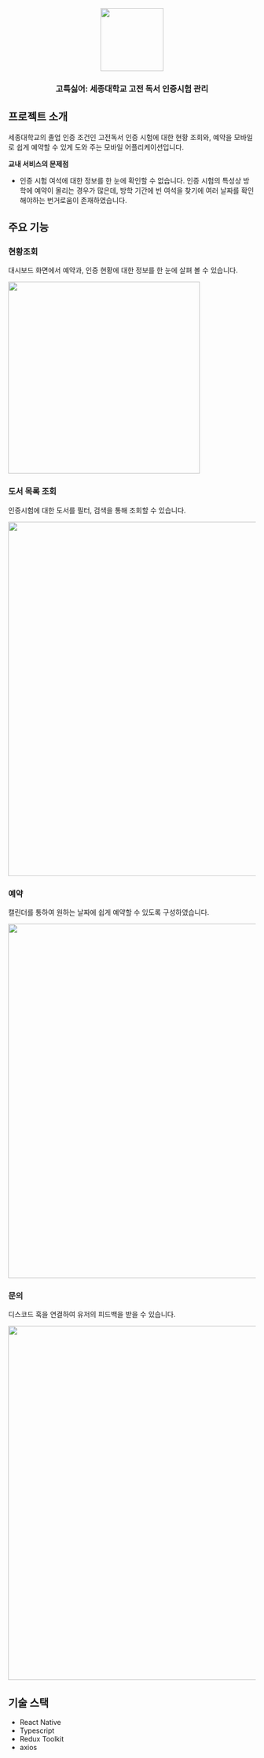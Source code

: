 <div align="center">
  <img src="https://github.com/user-attachments/assets/a23e76e5-0657-4a2a-a824-0b5bfd1c464e" width="128">  
  
  ### 고특싫어: 세종대학교 고전 독서 인증시험 관리
</div>

## 프로젝트 소개

세종대학교의 졸업 인증 조건인 고전독서 인증 시험에 대한 현황 조회와, 예약을 모바일로 쉽게 예약할 수 있게 도와 주는 모바일 어플리케이션입니다.

**교내 서비스의 문제점**

- 인증 시험 여석에 대한 정보를 한 눈에 확인할 수 없습니다. 인증 시험의 특성상 방학에 예약이 몰리는 경우가 많은데, 방학 기간에 빈 여석을 찾기에 여러 날짜를 확인해야하는 번거로움이 존재하였습니다.



## 주요 기능

### 현황조회
    
대시보드 화면에서 예약과, 인증 현황에 대한 정보를 한 눈에 살펴 볼 수 있습니다.
  
  <img src="https://github.com/user-attachments/assets/5ef7892d-3978-4aa2-8372-6d4463adf8ab" width="390">  
    
### 도서 목록 조회
    
인증시험에 대한 도서를 필터, 검색을 통해 조회할 수 있습니다.
    
<img src="https://github.com/user-attachments/assets/94a9d73c-9e61-4152-a811-1abccc51456c" width="720">
    
### 예약

캘린더를 통하여 원하는 날짜에 쉽게 예약할 수 있도록 구성하였습니다.

<img src="https://github.com/user-attachments/assets/edabd5f4-1a8e-4fa3-b603-4682d0a9862c" width="720">
    
### 문의

디스코드 훅을 연결하여 유저의 피드백을 받을 수 있습니다.

<img src="https://github.com/user-attachments/assets/6185c85d-14dd-4ae2-8875-b9952c28a0e4" width="720">
    
## 기술 스택

- React Native
- Typescript
- Redux Toolkit
- axios
